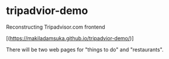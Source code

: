 # tripadvior-demo
Reconstructing Tripadvisor.com frontend


[(https://makiladamsuka.github.io/tripadvior-demo/)]

There will be two web pages for "things to do" and "restaurants".

